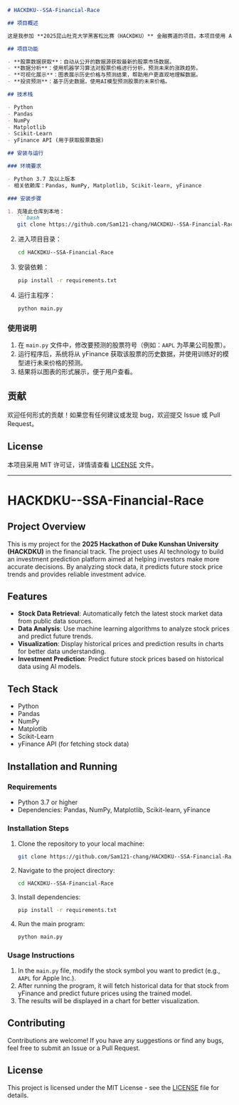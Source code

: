 ```markdown
# HACKDKU--SSA-Financial-Race

## 项目概述

这是我参加 **2025昆山杜克大学黑客松比赛（HACKDKU）** 金融赛道的项目。本项目使用 AI 技术构建了一个投资预测平台，旨在帮助投资者做出更精确的决策。通过分析股票数据，预测未来的股票价格走势，提供可靠的投资建议。

## 项目功能

- **股票数据获取**：自动从公开的数据源获取最新的股票市场数据。
- **数据分析**：使用机器学习算法对股票价格进行分析，预测未来的涨跌趋势。
- **可视化展示**：图表展示历史价格与预测结果，帮助用户更直观地理解数据。
- **投资预测**：基于历史数据，使用AI模型预测股票的未来价格。

## 技术栈

- Python
- Pandas
- NumPy
- Matplotlib
- Scikit-Learn
- yFinance API (用于获取股票数据)

## 安装与运行

### 环境要求

- Python 3.7 及以上版本
- 相关依赖库：Pandas, NumPy, Matplotlib, Scikit-learn, yFinance

### 安装步骤

1. 克隆此仓库到本地：
   ```bash
   git clone https://github.com/Sam121-chang/HACKDKU--SSA-Financial-Race.git
   ```
   
2. 进入项目目录：
   ```bash
   cd HACKDKU--SSA-Financial-Race
   ```

3. 安装依赖：
   ```bash
   pip install -r requirements.txt
   ```

4. 运行主程序：
   ```bash
   python main.py
   ```

### 使用说明

1. 在 `main.py` 文件中，修改要预测的股票符号（例如：`AAPL` 为苹果公司股票）。
2. 运行程序后，系统将从 yFinance 获取该股票的历史数据，并使用训练好的模型进行未来价格的预测。
3. 结果将以图表的形式展示，便于用户查看。

## 贡献

欢迎任何形式的贡献！如果您有任何建议或发现 bug，欢迎提交 Issue 或 Pull Request。

## License

本项目采用 MIT 许可证，详情请查看 [LICENSE](LICENSE) 文件。

---

# HACKDKU--SSA-Financial-Race

## Project Overview

This is my project for the **2025 Hackathon of Duke Kunshan University (HACKDKU)** in the financial track. The project uses AI technology to build an investment prediction platform aimed at helping investors make more accurate decisions. By analyzing stock data, it predicts future stock price trends and provides reliable investment advice.

## Features

- **Stock Data Retrieval**: Automatically fetch the latest stock market data from public data sources.
- **Data Analysis**: Use machine learning algorithms to analyze stock prices and predict future trends.
- **Visualization**: Display historical prices and prediction results in charts for better data understanding.
- **Investment Prediction**: Predict future stock prices based on historical data using AI models.

## Tech Stack

- Python
- Pandas
- NumPy
- Matplotlib
- Scikit-Learn
- yFinance API (for fetching stock data)

## Installation and Running

### Requirements

- Python 3.7 or higher
- Dependencies: Pandas, NumPy, Matplotlib, Scikit-learn, yFinance

### Installation Steps

1. Clone the repository to your local machine:
   ```bash
   git clone https://github.com/Sam121-chang/HACKDKU--SSA-Financial-Race.git
   ```

2. Navigate to the project directory:
   ```bash
   cd HACKDKU--SSA-Financial-Race
   ```

3. Install dependencies:
   ```bash
   pip install -r requirements.txt
   ```

4. Run the main program:
   ```bash
   python main.py
   ```

### Usage Instructions

1. In the `main.py` file, modify the stock symbol you want to predict (e.g., `AAPL` for Apple Inc.).
2. After running the program, it will fetch historical data for that stock from yFinance and predict future prices using the trained model.
3. The results will be displayed in a chart for better visualization.

## Contributing

Contributions are welcome! If you have any suggestions or find any bugs, feel free to submit an Issue or a Pull Request.

## License

This project is licensed under the MIT License - see the [LICENSE](LICENSE) file for details.
```

